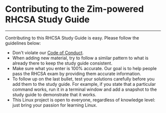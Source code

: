 # Contributing to the Zim-powered RHCSA Study Guide
___________________________________________________________________________________________________________________________________

Contributing to this RHCSA Study Guide is easy. Please follow the guidelines below:
- Don't violate our [Code of Conduct](Code_of_Conduct.md).
- When adding new material, try to follow a similar pattern to what is already there to keep the study guide consistent.
- Make sure what you enter is 100% accurate. Our goal is to help people pass the RHCSA exam by providing them accurate information.
- To follow up on the last bullet, test your solutions carefully before you add them to the study guide. For example, if you state that a particular command works, run it in a terminal window and add a snapshot to the study guide to demonstrate that it works.
- This Linux project is open to everyone, regardless of knowledge level: just bring your passion for learning Linux.
